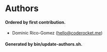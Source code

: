 # Authors

#### Ordered by first contribution.

- Dominic Rico-Gomez (hello@coderocket.me)

#### Generated by bin/update-authors.sh.
